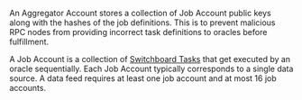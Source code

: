 An Aggregator Account stores a collection of Job Account public keys along with
the hashes of the job definitions. This is to prevent malicious RPC nodes from
providing incorrect task definitions to oracles before fulfillment.

A Job Account is a collection of [Switchboard Tasks](/tasks) that get executed
by an oracle sequentially. Each Job Account typically corresponds to a single
data source. A data feed requires at least one job account and at most 16 job
accounts.


